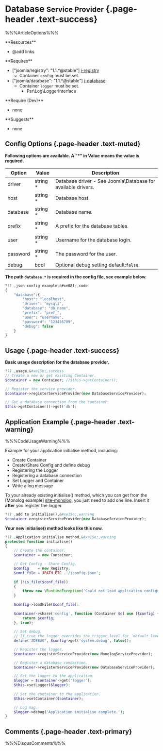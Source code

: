 # <span class="text-info" data-icon="&#xe02d;" aria-hidden="true"></span> Database <small>Service Provider</small> {.page-header .text-success}

%%%ArticleOptions%%%

<div id="requires" class="row">
 <div class="col-md-6 col-lg-3" markdown="1">
**Resources**

 - @add links
 </div>
 <div class="col-md-6 col-lg-3" markdown="1">
**Requires**

 - ["joomla/registry": "1.1.*@stable"] [j-registry]
   - Container `config` must be set.
 - ["joomla/database": "1.1.*@stable"] [j-database]
   - Container `logger` must be set.
      - Psr\Log\LoggerInterface 
 </div>
 <div class="col-md-6 col-lg-3" markdown="1">
**Require (Dev)**

 - none
 </div>
 <div class="col-md-6 col-lg-3" markdown="1">
**Suggests**

 - none
 </div>
</div>


## <span data-icon="&#xe08f;" aria-hidden="true"></span> Config Options {.page-header .text-muted}

**Following options are available. A "*" in Value means the value is required.**

  Option   |  Value   |  Description
 --------- | -------- | --------------
 driver    | string * | Database driver - See Joomla\Database for available drivers.
 host      | string * | Database host.
 database  | string * | Database name.
 prefix    | string * | A prefix for the database tables.
 user      | string * | Username for the database login.
 password  | string * | The password for the user.
 debug     | bool     | Optional debug setting default:`false`.

**The path `database.*` is required in the config file, see example below.**

```javascript
??? ,json config example,&#xe08f;,code
{
    "database":{
        "host": "localhost",
        "driver": "mysqli",
        "database": "db_name",
        "prefix": "pref_",
        "user": "username",
        "password": "123456789",
        "debug": false
    }
}
```


## <span data-icon="&#xe15b;" aria-hidden="true"></span> Usage {.page-header .text-success}

**Basic usage description for the database provider.**

```php
??? ,usage,&#xe15b;,success
// Create a new or get existing Container.
$container = new Container; //$this->getContainer();

// Register the service provider.
$container->registerServiceProvider(new DatabaseServiceProvider);

// Get a database connection from the container.
$this->getContainer()->get('db');
```


## <span data-icon="&#xe15e;" aria-hidden="true"></span> Application Example {.page-header .text-warning}

%%%CodeUsageWarning%%%

Example for your application initialise method, including:

 - Create Container
 - Create/Share Config and define debug
 - Registering the Logger
 - Registering a database connection
 - Set Logger and Container
 - Write a log message

To your already existing initialise() method, which you can get from
the [Monolog example] [site-monolog], you just need to add one line.
Insert it **after** you register the logger.

```php
??? ,add to initialise(),&#xe15e;,warning
$container->registerServiceProvider(new DatabaseServiceProvider);
```

**Your new initialise() method looks like this now.**

```php
??? ,Application initialise method,&#xe15e;,warning
protected function initialise()
{
    // Create the container.
    $container = new Container;

    // Get Config - Share Config.
    $config    = new Registry;
    $conf_file = JPATH_ETC .'/jconfig.json';
		
    if (!is_file($conf_file))
    {
        throw new \RuntimeException('Could not load application configuration file.', 500);
    }
		
    $config->loadFile($conf_file);
		
    $container->share('config', function (Container $c) use ($config) {
        return $config;
    }, true);
		
    // Set debug.
    // If true the logger overrides the trigger level for `default_level` to debug.
    define('JDEBUG', $config->get('system.debug', false));

    // Register the logger.
    $container->registerServiceProvider(new MonologServiceProvider);

	// Register a database connection.
	$container->registerServiceProvider(new DatabaseServiceProvider);

    // Set the logger to the application.
    $logger = $container->get('logger');
    $this->setLogger($logger);
		
    // Set the container to the application.
    $this->setContainer($container);

	// Log msg.
    $logger->debug('Application initialise complete.');
}
```


## <span data-icon="&#xe06f;" aria-hidden="true"></span> Comments {.page-header .text-primary}

%%%DisqusComments%%%



[j-database]: https://packagist.org/packages/joomla/database "Joomla Database Package"
[j-registry]: https://packagist.org/packages/joomla/registry "Joomla Registry Package"

[site-monolog]: http://jc.joomworker.com/site/providers/monolog "A Monolog Service Provider"

